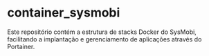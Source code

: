# container_sysmobi
Este repositório contém a estrutura de stacks Docker do SysMobi, facilitando a implantação e gerenciamento de aplicações através do Portainer.

